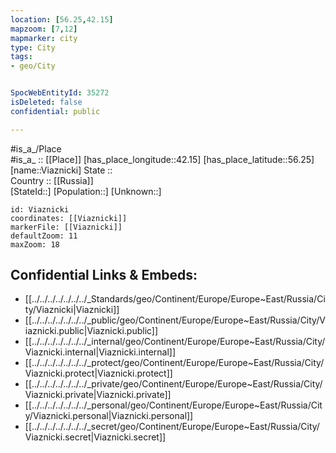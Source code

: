 ```yaml
---
location: [56.25,42.15] 
mapzoom: [7,12] 
mapmarker: city 
type: City
tags:
- geo/City


SpocWebEntityId: 35272
isDeleted: false
confidential: public

---
```

#is_a_/Place  
#is_a_ :: [[Place]] 
[has_place_longitude::42.15] 
[has_place_latitude::56.25] 
[name::Viaznicki] 
State ::  
Country :: [[Russia]]  
[StateId::] 
[Population::] 
[Unknown::] 


```leaflet
id: Viaznicki
coordinates: [[Viaznicki]] 
markerFile: [[Viaznicki]] 
defaultZoom: 11 
maxZoom: 18
```


## Confidential Links & Embeds: 
- [[../../../../../../../_Standards/geo/Continent/Europe/Europe~East/Russia/City/Viaznicki|Viaznicki]] 
- [[../../../../../../../_public/geo/Continent/Europe/Europe~East/Russia/City/Viaznicki.public|Viaznicki.public]] 
- [[../../../../../../../_internal/geo/Continent/Europe/Europe~East/Russia/City/Viaznicki.internal|Viaznicki.internal]] 
- [[../../../../../../../_protect/geo/Continent/Europe/Europe~East/Russia/City/Viaznicki.protect|Viaznicki.protect]] 
- [[../../../../../../../_private/geo/Continent/Europe/Europe~East/Russia/City/Viaznicki.private|Viaznicki.private]] 
- [[../../../../../../../_personal/geo/Continent/Europe/Europe~East/Russia/City/Viaznicki.personal|Viaznicki.personal]] 
- [[../../../../../../../_secret/geo/Continent/Europe/Europe~East/Russia/City/Viaznicki.secret|Viaznicki.secret]] 
